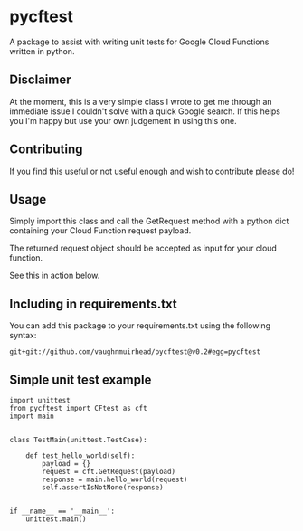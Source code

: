 # pycftest
A package to assist with writing unit tests for Google Cloud Functions written in python.

## Disclaimer
At the moment, this is a very simple class I wrote to get me through an immediate issue I couldn't solve with a quick Google search. If this helps you I'm happy but use your own judgement in using this one.

## Contributing
If you find this useful or not useful enough and wish to contribute please do!

## Usage
Simply import this class and call the GetRequest method with a python dict containing your Cloud Function request payload.

The returned request object should be accepted as input for your cloud function.

See this in action below.

## Including in requirements.txt
You can add this package to your requirements.txt using the following syntax:

`git+git://github.com/vaughnmuirhead/pycftest@v0.2#egg=pycftest`


## Simple unit test example

```
import unittest
from pycftest import CFtest as cft
import main


class TestMain(unittest.TestCase):

    def test_hello_world(self):
        payload = {}
        request = cft.GetRequest(payload)
        response = main.hello_world(request)
        self.assertIsNotNone(response)


if __name__ == '__main__':
    unittest.main()
```
